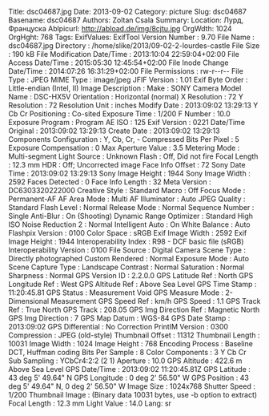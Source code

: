 Title: dsc04687.jpg
Date: 2013-09-02
Category: picture
Slug: dsc04687
Basename: dsc04687
Authors: Zoltan Csala
Summary:
Location: Лурд, Француска
Ablpicurl: http://abload.de/img/8cjtu.jpg
OrgWdth: 1024
OrgHght: 768
Tags:
ExifValues: ExifTool Version Number : 9.70
            File Name : dsc04687.jpg
            Directory : /home/slike/2013/09-02-2-lourdes-castle
            File Size : 190 kB
            File Modification Date/Time : 2013:10:04 22:59:04+02:00
            File Access Date/Time : 2015:05:30 12:45:54+02:00
            File Inode Change Date/Time : 2014:07:26 16:31:29+02:00
            File Permissions : rw-r--r--
            File Type : JPEG
            MIME Type : image/jpeg
            JFIF Version : 1.01
            Exif Byte Order : Little-endian (Intel, II)
            Image Description :
            Make : SONY
            Camera Model Name : DSC-HX5V
            Orientation : Horizontal (normal)
            X Resolution : 72
            Y Resolution : 72
            Resolution Unit : inches
            Modify Date : 2013:09:02 13:29:13
            Y Cb Cr Positioning : Co-sited
            Exposure Time : 1/200
            F Number : 10.0
            Exposure Program : Program AE
            ISO : 125
            Exif Version : 0221
            Date/Time Original : 2013:09:02 13:29:13
            Create Date : 2013:09:02 13:29:13
            Components Configuration : Y, Cb, Cr, -
            Compressed Bits Per Pixel : 5
            Exposure Compensation : 0
            Max Aperture Value : 3.5
            Metering Mode : Multi-segment
            Light Source : Unknown
            Flash : Off, Did not fire
            Focal Length : 12.3 mm
            HDR : Off; Uncorrected image
            Face Info Offset : 72
            Sony Date Time : 2013:09:02 13:29:13
            Sony Image Height : 1944
            Sony Image Width : 2592
            Faces Detected : 0
            Face Info Length : 32
            Meta Version : DC6303320222000
            Creative Style : Standard
            Macro : Off
            Focus Mode : Permanent-AF
            AF Area Mode : Multi
            AF Illuminator : Auto
            JPEG Quality : Standard
            Flash Level : Normal
            Release Mode : Normal
            Sequence Number : Single
            Anti-Blur : On (Shooting)
            Dynamic Range Optimizer : Standard
            High ISO Noise Reduction 2 : Normal
            Intelligent Auto : On
            White Balance : Auto
            Flashpix Version : 0100
            Color Space : sRGB
            Exif Image Width : 2592
            Exif Image Height : 1944
            Interoperability Index : R98 - DCF basic file (sRGB)
            Interoperability Version : 0100
            File Source : Digital Camera
            Scene Type : Directly photographed
            Custom Rendered : Normal
            Exposure Mode : Auto
            Scene Capture Type : Landscape
            Contrast : Normal
            Saturation : Normal
            Sharpness : Normal
            GPS Version ID : 2.2.0.0
            GPS Latitude Ref : North
            GPS Longitude Ref : West
            GPS Altitude Ref : Above Sea Level
            GPS Time Stamp : 11:20:45.81
            GPS Status : Measurement Void
            GPS Measure Mode : 2-Dimensional Measurement
            GPS Speed Ref : km/h
            GPS Speed : 1.1
            GPS Track Ref : True North
            GPS Track : 208.05
            GPS Img Direction Ref : Magnetic North
            GPS Img Direction : 7
            GPS Map Datum : WGS-84
            GPS Date Stamp : 2013:09:02
            GPS Differential : No Correction
            PrintIM Version : 0300
            Compression : JPEG (old-style)
            Thumbnail Offset : 11312
            Thumbnail Length : 10031
            Image Width : 1024
            Image Height : 768
            Encoding Process : Baseline DCT, Huffman coding
            Bits Per Sample : 8
            Color Components : 3
            Y Cb Cr Sub Sampling : YCbCr4:2:2 (2 1)
            Aperture : 10.0
            GPS Altitude : 422.6 m Above Sea Level
            GPS Date/Time : 2013:09:02 11:20:45.81Z
            GPS Latitude : 43 deg 5' 49.64" N
            GPS Longitude : 0 deg 2' 56.50" W
            GPS Position : 43 deg 5' 49.64" N, 0 deg 2' 56.50" W
            Image Size : 1024x768
            Shutter Speed : 1/200
            Thumbnail Image : (Binary data 10031 bytes, use -b option to extract)
            Focal Length : 12.3 mm
            Light Value : 14.0
Lang: sr

